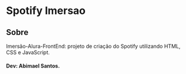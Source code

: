 <h1>Spotify Imersao</h1>

<h2>Sobre</h2> 
<p>Imersão-Alura-FrontEnd: projeto de criação do Spotify utilizando HTML, CSS e JavaScript.</p>
<h4>Dev: Abimael Santos.</h4>

